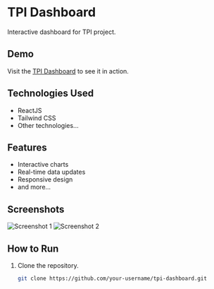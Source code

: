 <!-- Header -->
# TPI Dashboard

<!-- Description -->
Interactive dashboard for TPI project.

<!-- Demo -->
## Demo
Visit the [TPI Dashboard](https://tpi-dashbord.vercel.app/) to see it in action.

<!-- Technologies Used -->
## Technologies Used
- ReactJS
- Tailwind CSS
- Other technologies...

<!-- Features -->
## Features
- Interactive charts
- Real-time data updates
- Responsive design
- and more...

<!-- Screenshots -->
## Screenshots
![Screenshot 1](https://i.ibb.co/vHqbTpr/tpi-Dashbord-02.png)
![Screenshot 2](https://i.ibb.co/NZw2fBW/tpi-Dashbord-01.png)

<!-- How to Run -->
## How to Run
1. Clone the repository.
   ```bash
   git clone https://github.com/your-username/tpi-dashboard.git
